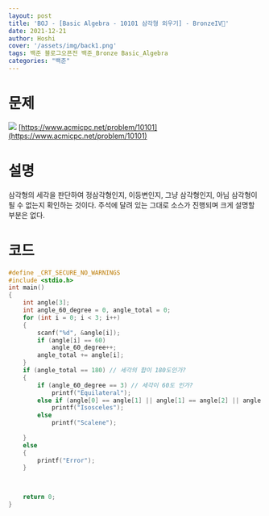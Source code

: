 ```yaml
---
layout: post
title: 'BOJ - [Basic Algebra - 10101 삼각형 외우기] - BronzeIV🥉'
date: 2021-12-21
author: Hoshi
cover: '/assets/img/back1.png'
tags: 백준 블로그오픈전 백준_Bronze Basic_Algebra
categories: "백준"
---
```

# 문제
![]({{site.url}}/assets/img/posts_img/10101.png)
[https://www.acmicpc.net/problem/10101](https://www.acmicpc.net/problem/10101)

# 설명
삼각형의 세각을 판단하여 정삼각형인지, 이등변인지, 그냥 삼각형인지, 아님 삼각형이 될 수 없는지 확인하는 것이다. 주석에 달려 있는 그대로 소스가 진행되며 크게 설명할 부분은 없다.

# 코드

```c
#define _CRT_SECURE_NO_WARNINGS
#include <stdio.h>
int main()
{
	int angle[3];
	int angle_60_degree = 0, angle_total = 0;
	for (int i = 0; i < 3; i++)
	{
		scanf("%d", &angle[i]);
		if (angle[i] == 60)
			angle_60_degree++;
		angle_total += angle[i];
	}
	if (angle_total == 180) // 세각의 합이 180도인가?
	{
		if (angle_60_degree == 3) // 세각이 60도 인가?
			printf("Equilateral");
		else if (angle[0] == angle[1] || angle[1] == angle[2] || angle[2] == angle[0])
			printf("Isosceles");
		else
			printf("Scalene");
		
	}
	else
	{
		printf("Error");
	}
	


	return 0;
}
```

